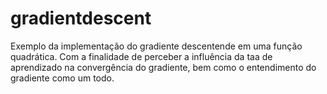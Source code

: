 # gradientdescent
Exemplo da implementação do gradiente descentende em uma função quadrática. 
Com a finalidade de perceber a influência da taa de aprendizado na convergência do gradiente, 
bem como o entendimento do gradiente como um todo.
